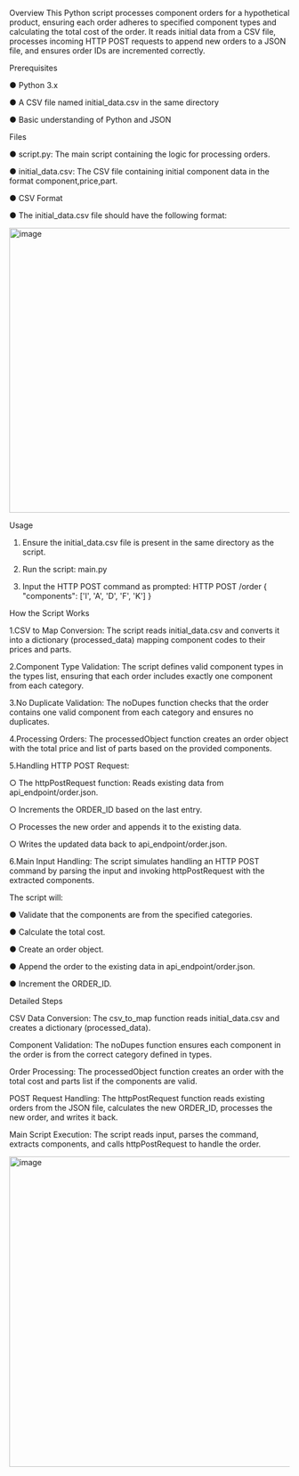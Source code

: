 Overview
This Python script processes component orders for a hypothetical product, ensuring each order
adheres to specified component types and calculating the total cost of the order. It reads initial
data from a CSV file, processes incoming HTTP POST requests to append new orders to a JSON
file, and ensures order IDs are incremented correctly.

Prerequisites

● Python 3.x

● A CSV file named initial_data.csv in the same directory

● Basic understanding of Python and JSON

Files

● script.py: The main script containing the logic for processing orders.

● initial_data.csv: The CSV file containing initial component data in the format
component,price,part.

● CSV Format

● The initial_data.csv file should have the following format:

<img width="512" alt="image" src="https://github.com/samhith02/Mobile-Factory/assets/167102207/8444f05e-d310-4e15-9f4d-96cb7b17f5fc">

Usage

1. Ensure the initial_data.csv file is present in the same directory as the script.
   
3. Run the script:
main.py

4. Input the HTTP POST command as prompted:
HTTP POST /order { "components": ['I', 'A', 'D', 'F', 'K'] }

How the Script Works

1.CSV to Map Conversion:
The script reads initial_data.csv and converts it into a dictionary (processed_data) mapping
component codes to their prices and parts.

2.Component Type Validation:
The script defines valid component types in the types list, ensuring that each order includes
exactly one component from each category.

3.No Duplicate Validation:
The noDupes function checks that the order contains one valid component from each
category and ensures no duplicates.

4.Processing Orders:
The processedObject function creates an order object with the total price and list of parts
based on the provided components.

5.Handling HTTP POST Request:

○ The httpPostRequest function:
Reads existing data from api_endpoint/order.json.

○ Increments the ORDER_ID based on the last entry.

○ Processes the new order and appends it to the existing data.

○ Writes the updated data back to api_endpoint/order.json.

6.Main Input Handling:
The script simulates handling an HTTP POST command by parsing the input and invoking
httpPostRequest with the extracted components.

The script will:

● Validate that the components are from the specified categories.

● Calculate the total cost.

● Create an order object.

● Append the order to the existing data in api_endpoint/order.json.

● Increment the ORDER_ID.

Detailed Steps

CSV Data Conversion:
The csv_to_map function reads initial_data.csv and creates a dictionary (processed_data).

Component Validation:
The noDupes function ensures each component in the order is from the correct category defined
in types.

Order Processing:
The processedObject function creates an order with the total cost and parts list if the components
are valid.

POST Request Handling:
The httpPostRequest function reads existing orders from the JSON file, calculates the new
ORDER_ID, processes the new order, and writes it back.

Main Script Execution:
The script reads input, parses the command, extracts components, and calls httpPostRequest to
handle the order.

<img width="558" alt="image" src="https://github.com/samhith02/Mobile-Factory/assets/167102207/66b41e2f-a7bc-4bba-ba57-075887fc5027">
